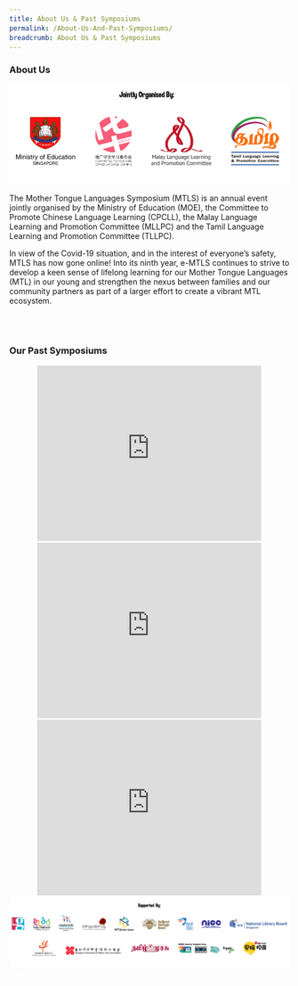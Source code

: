 ```yaml
---
title: About Us & Past Symposiums
permalink: /About-Us-And-Past-Symposiums/
breadcrumb: About Us & Past Symposiums
---
```

### About Us
<html>
<body>
<style>
 iframe{
border : 0;
width:80% ;
}
 </style>
<div>
<img src="/images/New-Organiser-Banner.PNG">
<p>The Mother Tongue Languages Symposium (MTLS) is an annual event jointly organised by the Ministry of Education (MOE), the Committee to Promote Chinese Language Learning (CPCLL), the Malay Language Learning and Promotion Committee (MLLPC) and the Tamil Language Learning and Promotion Committee (TLLPC).</p>
 
<p>In view of the Covid-19 situation, and in the interest of everyone’s safety, MTLS has now gone online! Into its ninth year, e-MTLS continues to strive to develop a keen sense of lifelong learning for our Mother Tongue Languages (MTL) in our young and strengthen the nexus between families and our community partners as part of a larger effort to create a vibrant MTL ecosystem.</p><br/><br/>

<h3>Our Past Symposiums</h3>

 <center>
<iframe width="560" height="315" src="https://www.youtube.com/embed/wvuiXKf_bJ4" frameborder="0" allow="accelerometer; autoplay; encrypted-media; gyroscope; picture-in-picture" allowfullscreen></iframe>
 </center>
 <center>
<iframe width="560" height="315" src="https://www.youtube.com/embed/RXaW1jeuEj4" frameborder="0" allow="accelerometer; autoplay; encrypted-media; gyroscope; picture-in-picture" allowfullscreen></iframe>
</center>
<center>
<iframe width="560" height="315" src="https://www.youtube.com/embed/TqiJBOGyv0c" frameborder="0" allow="accelerometer; autoplay; encrypted-media; gyroscope; picture-in-picture" allowfullscreen></iframe>
 </center>
<img src="/images/New-Supporter- Banner.PNG">
</div>

<div class="btntop"><a href="#top" style="text-decoration:none;"><span style="color:white"><b>Top</b></span></a></div>
